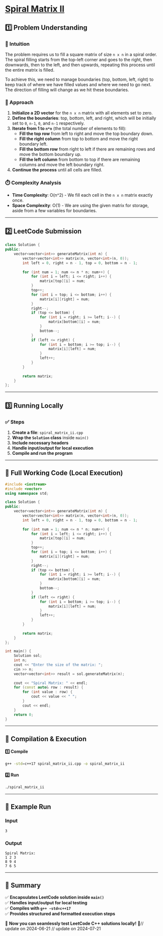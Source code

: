 # **[Spiral Matrix II](https://leetcode.com/problems/spiral-matrix-ii/description/)**  

## **1️⃣ Problem Understanding**  
### **📌 Intuition**  
The problem requires us to fill a square matrix of size `n x n` in a spiral order. The spiral filling starts from the top-left corner and goes to the right, then downwards, then to the left, and then upwards, repeating this process until the entire matrix is filled.

To achieve this, we need to manage boundaries (top, bottom, left, right) to keep track of where we have filled values and where we need to go next. The direction of filling will change as we hit these boundaries.

### **🚀 Approach**  
1. **Initialize a 2D vector** for the `n x n` matrix with all elements set to zero.
2. **Define the boundaries**: top, bottom, left, and right, which will be initially set to `0`, `n-1`, `0`, and `n-1` respectively.
3. **Iterate from 1 to `n*n`** (the total number of elements to fill):
   - **Fill the top row** from left to right and move the top boundary down.
   - **Fill the right column** from top to bottom and move the right boundary left.
   - **Fill the bottom row** from right to left if there are remaining rows and move the bottom boundary up.
   - **Fill the left column** from bottom to top if there are remaining columns and move the left boundary right.
4. **Continue the process** until all cells are filled.

### **⏱️ Complexity Analysis**  
- **Time Complexity**: O(n^2) - We fill each cell in the `n x n` matrix exactly once.
- **Space Complexity**: O(1) - We are using the given matrix for storage, aside from a few variables for boundaries.

---  

## **2️⃣ LeetCode Submission**  
```cpp
class Solution {
public:
    vector<vector<int>> generateMatrix(int n) {
        vector<vector<int>> matrix(n, vector<int>(n, 0));
        int left = 0, right = n - 1, top = 0, bottom = n - 1;
        
        for (int num = 1; num <= n * n; num++) {
            for (int i = left; i <= right; i++) {
                matrix[top][i] = num;
            }
            top++;
            for (int i = top; i <= bottom; i++) {
                matrix[i][right] = num;
            }
            right--;
            if (top <= bottom) {
                for (int i = right; i >= left; i--) {
                    matrix[bottom][i] = num;
                }
                bottom--;
            }
            if (left <= right) {
                for (int i = bottom; i >= top; i--) {
                    matrix[i][left] = num;
                }
                left++;
            }
        }
        
        return matrix;
    }
};
```  

---  

## **3️⃣ Running Locally**  
### **✅ Steps**  
1. **Create a file**: `spiral_matrix_ii.cpp`  
2. **Wrap the `Solution` class** inside `main()`  
3. **Include necessary headers**  
4. **Handle input/output for local execution**  
5. **Compile and run the program**  

---  

## **📝 Full Working Code (Local Execution)**  
```cpp
#include <iostream>
#include <vector>
using namespace std;

class Solution {
public:
    vector<vector<int>> generateMatrix(int n) {
        vector<vector<int>> matrix(n, vector<int>(n, 0));
        int left = 0, right = n - 1, top = 0, bottom = n - 1;
        
        for (int num = 1; num <= n * n; num++) {
            for (int i = left; i <= right; i++) {
                matrix[top][i] = num;
            }
            top++;
            for (int i = top; i <= bottom; i++) {
                matrix[i][right] = num;
            }
            right--;
            if (top <= bottom) {
                for (int i = right; i >= left; i--) {
                    matrix[bottom][i] = num;
                }
                bottom--;
            }
            if (left <= right) {
                for (int i = bottom; i >= top; i--) {
                    matrix[i][left] = num;
                }
                left++;
            }
        }
        
        return matrix;
    }
};

int main() {
    Solution sol;
    int n;
    cout << "Enter the size of the matrix: ";
    cin >> n;
    vector<vector<int>> result = sol.generateMatrix(n);
    
    cout << "Spiral Matrix: " << endl;
    for (const auto& row : result) {
        for (int value : row) {
            cout << value << " ";
        }
        cout << endl;
    }
    return 0;
}
```  

---  

## **🔧 Compilation & Execution**  
#### **1️⃣ Compile**  
```bash
g++ -std=c++17 spiral_matrix_ii.cpp -o spiral_matrix_ii
```  

#### **2️⃣ Run**  
```bash
./spiral_matrix_ii
```  

---  

## **🎯 Example Run**  
### **Input**  
```
3
```  
### **Output**  
```
Spiral Matrix: 
1 2 3 
8 9 4 
7 6 5 
```  

---  

## **📌 Summary**  
✅ **Encapsulates LeetCode solution inside `main()`**  
✅ **Handles input/output for local testing**  
✅ **Compiles with `g++ -std=c++17`**  
✅ **Provides structured and formatted execution steps**  

🚀 **Now you can seamlessly test LeetCode C++ solutions locally!** 🚀// update on 2024-06-21
// update on 2024-07-21
